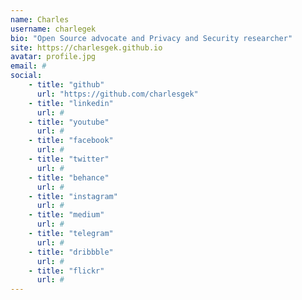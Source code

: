 ```yaml
---
name: Charles
username: charlegek
bio: "Open Source advocate and Privacy and Security researcher"
site: https://charlesgek.github.io
avatar: profile.jpg
email: #
social:
    - title: "github"
      url: "https://github.com/charlesgek"
    - title: "linkedin"
      url: #
    - title: "youtube"
      url: #
    - title: "facebook"
      url: #
    - title: "twitter"
      url: #
    - title: "behance"
      url: #
    - title: "instagram"
      url: #
    - title: "medium"
      url: #
    - title: "telegram"
      url: #
    - title: "dribbble"
      url: #
    - title: "flickr"
      url: #
---
```

